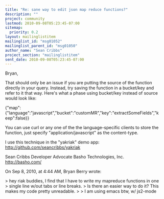 ```yaml
---
title: "Re: sane way to edit json map reduce functions?"
description: ""
project: community
lastmod: 2010-09-08T05:23:45-07:00
sitemap:
  priority: 0.2
layout: mailinglistitem
mailinglist_id: "msg01052"
mailinglist_parent_id: "msg01050"
author_name: "Sean Cribbs"
project_section: "mailinglistitem"
sent_date: 2010-09-08T05:23:45-07:00
---
```



Bryan,

That should only be an issue if you are putting the source of the function 
directly in your query. Instead, try saving the function in a bucket/key and 
refer to it that way. Here's what a phase using bucket/key instead of source 
would look like:

{"map":{"language":"javascript","bucket":"customMR","key":"extractSomeFields","keep":false}}

You can use curl or any one of the the language-specific clients to store the 
function, just specify "application/javascript" as the content-type.

I use this technique in the "yakriak" demo app: 
http://github.com/seancribbs/yakriak

Sean Cribbs 
Developer Advocate
Basho Technologies, Inc.
http://basho.com/

On Sep 8, 2010, at 4:44 AM, Bryan Berry wrote:

&gt; hey riak buddies, I find that I have to write my mapreduce functions in one 
&gt; single line w/out tabs or line breaks. 
&gt; Is there an easier way to do it? This makes my code pretty unreadable.
&gt; 
&gt; I am using emacs btw, w/ js2-mode
